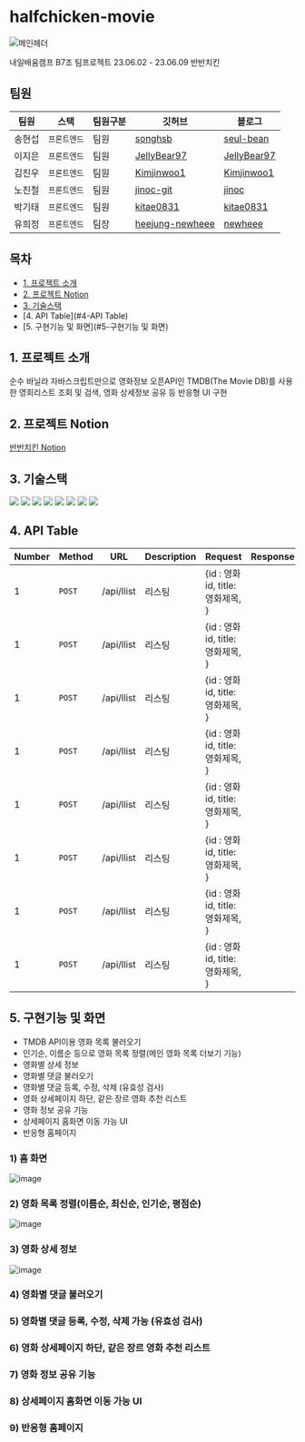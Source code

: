# halfchicken-movie

![메인헤더](https://github.com/remember0515/Re_Member/assets/108923582/b855eb98-cba8-45d9-810f-eecb4f707540)

내일배움캠프 B7조 팀프로젝트 23.06.02 - 23.06.09 반반치킨

## 팀원

| 팀원   | 스택         | 팀원구분 | 깃허브                                      | 블로그                                             |
| ------ | ------------ | -------- | ------------------------------------------- | -------------------------------------------------- |
| 송현섭 | `프론트엔드` | 팀원   | [songhsb](https://github.com/songhsb)     | [seul-bean](https://velog.io/@songhsb) |
| 이지은 | `프론트엔드`     | 팀원     | [JellyBear97](https://github.com/JellyBear97)     | [JellyBear97](https://iam-jelly-bear.com/)       |
| 김진우 | `프론트엔드` | 팀원     | [Kimjinwoo1](https://github.com/Kimjinwoo1)      | [Kimjinwoo1](https://velog.io/@wlsdn090909) |
| 노진철 | `프론트엔드`     | 팀원     | [jinoc-git](https://github.com/jinoc-git)     | [jinoc](https://jinoc.tistory.com/)       |
| 박기태 | `프론트엔드`     | 팀원     | [kitae0831](https://github.com/kitae0831)     | [kitae0831](https://velog.io/@gata)       |
| 유희정 | `프론트엔드` | 팀장     | [heejung-newheee](https://github.com/heejung-newheee) | [newheee](https://newheee.tistory.com/)               |


## 목차

-   [1. 프로젝트 소개](#1-프로젝트-소개)
-   [2. 프로젝트 Notion](#2-프로젝트-Notion)
-   [3. 기술스택](#3-기술스택)
-   [4. API Table](#4-API Table)
-   [5. 구현기능 및 화면](#5-구현기능 및 화면)

## 1. 프로젝트 소개
순수 바닐라 자바스크립트만으로 영화정보 오픈API인 TMDB(The Movie DB)를 사용한 영회리스트 조회 및 검색, 영화 상세정보 공유 등 반응형 UI 구현

## 2. 프로젝트 Notion
[반반치킨 Notion](https://www.notion.so/Team-938995f6f21843e89f2b1519a68ae352?pvs=4)

## 3. 기술스택
  <img src="https://img.shields.io/badge/python-3776AB?style=for-the-badge&logo=python&logoColor=white"> 
  <img src="https://img.shields.io/badge/mongoDB-47A248?style=for-the-badge&logo=MongoDB&logoColor=white">
  <img src="https://img.shields.io/badge/html5-E34F26?style=for-the-badge&logo=html5&logoColor=white"> 
  <img src="https://img.shields.io/badge/css-1572B6?style=for-the-badge&logo=css3&logoColor=white"> 
  <img src="https://img.shields.io/badge/javascript-F7DF1E?style=for-the-badge&logo=javascript&logoColor=black">
  <img src="https://img.shields.io/badge/github-181717?style=for-the-badge&logo=github&logoColor=white">
  <img src="https://img.shields.io/badge/git-F05032?style=for-the-badge&logo=git&logoColor=white">
  <img src="https://img.shields.io/badge/fontawesome-339AF0?style=for-the-badge&logo=fontawesome&logoColor=white">


## 4. API Table
| Number   | Method         | URL | Description          | Request            | Response            |
| ------ | ------------ | -------- | ---------------------------- | ---------------------------- | ---------------------------- |
| 1       | `POST`      | /api/llist   | 리스팅                 | {id : 영화id, title: 영화제목, }|                       |
| 1       | `POST`      | /api/llist   | 리스팅                 | {id : 영화id, title: 영화제목, }|                       |
| 1       | `POST`      | /api/llist   | 리스팅                 | {id : 영화id, title: 영화제목, }|                       |
| 1       | `POST`      | /api/llist   | 리스팅                 | {id : 영화id, title: 영화제목, }|                       |
| 1       | `POST`      | /api/llist   | 리스팅                 | {id : 영화id, title: 영화제목, }|                       |
| 1       | `POST`      | /api/llist   | 리스팅                 | {id : 영화id, title: 영화제목, }|                       |
| 1       | `POST`      | /api/llist   | 리스팅                 | {id : 영화id, title: 영화제목, }|                       |
| 1       | `POST`      | /api/llist   | 리스팅                 | {id : 영화id, title: 영화제목, }|                       |


## 5. 구현기능 및 화면

- TMDB API이용 영화 목록 불러오기
- 인기순, 이름순 등으로 영화 목록 정렬(메인 영화 목록 더보기 기능)
- 영화별 상세 정보
- 영화별 댓글 불러오기
- 영화별 댓글 등록, 수정, 삭제 (유효성 검사)
- 영화 상세페이지 하단, 같은 장르 영화 추천 리스트
- 영화 정보 공유 기능
- 상세페이지 홈화면 이동 가능 UI
- 반응형 홈페이지

### 1) 홈 화면
![image](https://github.com/remember0515/Re_Member/assets/126348461/4e908ae8-2f03-48d7-afd7-7a3c4874718d)

### 2) 영화 목록 정렬(이름순, 최신순, 인기순, 평점순)
![image](https://github.com/remember0515/Re_Member/assets/126348461/23dbfdaa-d3eb-44ae-bec8-d4e07a8a99f6)

### 3) 영화 상세 정보
![image](https://github.com/remember0515/Re_Member/assets/126348461/06235ab5-4f94-435b-b0d7-271d013ab803)

### 4) 영화별 댓글 불러오기

### 5) 영화별 댓글 등록, 수정, 삭제 가능 (유효성 검사)

### 6) 영화 상세페이지 하단, 같은 장르 영화 추천 리스트

### 7) 영화 정보 공유 기능

### 8) 상세페이지 홈화면 이동 가능 UI

### 9) 반응형 홈페이지

